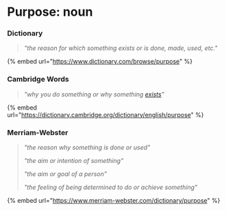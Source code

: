 # Purpose: noun

### Dictionary

> _"the reason for which something exists or is done, made, used, etc."_

{% embed url="https://www.dictionary.com/browse/purpose" %}

### Cambridge Words

> _"why you do something or why something_ [_exists_](https://dictionary.cambridge.org/dictionary/english/exist)_"_

{% embed url="https://dictionary.cambridge.org/dictionary/english/purpose" %}

### Merriam-Webster

> _"the reason why something is done or used"_
>
> _"the aim or intention of something"_
>
> _"the aim or goal of a person"_
>
> _"the feeling of being determined to do or achieve something"_

{% embed url="https://www.merriam-webster.com/dictionary/purpose" %}
